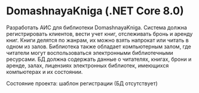# DomashnayaKniga (.NET Core 8.0)
Разработать АИС для библиотеки DomashnayaKniga. Система должна регистрировать клиентов, вести учет книг, отслеживать бронь и аренду книг. Книги делятся по жанрам, их можно взять напрокат или читать в одном из залов. Библиотека также обладает компьютерным залом, где читатели могут воспользоваться электронными библиотечными ресурсами.
БД должна содержать данные о читателях, книгах, брони и аренде, залах, лицензиях электронных библиотек, имеющихся компьютерах и их состоянии.

Состояние проекта: шаблон регистрации (БД отсутствует)
